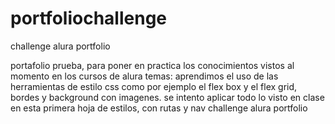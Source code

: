 # portfoliochallenge
challenge alura portfolio

portafolio prueba, para poner en practica los conocimientos vistos al momento en los cursos de alura temas: aprendimos el uso de las herramientas de estilo css como por ejemplo el flex box y el flex grid, bordes y background con imagenes.
se intento aplicar todo lo visto en clase en esta primera hoja de estilos, con rutas y nav challenge alura portfolio
